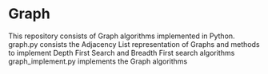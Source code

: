 # Graph
This repository consists of Graph algorithms implemented in Python.
graph.py consists the Adjacency List representation of Graphs and methods to implement Depth First Search and Breadth First search algorithms
graph_implement.py implements the Graph algorithms
